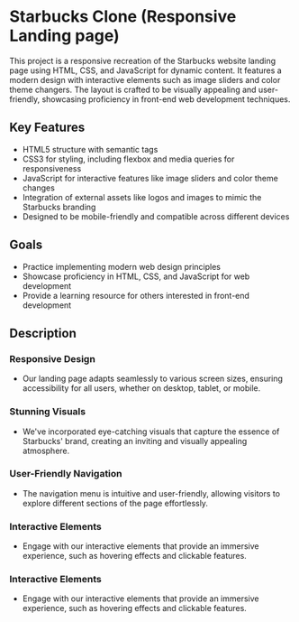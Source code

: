 # Starbucks Clone (Responsive Landing page)

This project is a responsive recreation of the Starbucks website landing page using HTML, CSS, and JavaScript for dynamic content. It features a modern design with interactive elements such as image sliders and color theme changers. The layout is crafted to be visually appealing and user-friendly, showcasing proficiency in front-end web development techniques.

## Key Features
- HTML5 structure with semantic tags
- CSS3 for styling, including flexbox and media queries for responsiveness
- JavaScript for interactive features like image sliders and color theme changes
- Integration of external assets like logos and images to mimic the Starbucks branding
- Designed to be mobile-friendly and compatible across different devices

## Goals
- Practice implementing modern web design principles
- Showcase proficiency in HTML, CSS, and JavaScript for web development
- Provide a learning resource for others interested in front-end development

##  Description 
### Responsive Design 
- Our landing page adapts seamlessly to various screen sizes, ensuring accessibility for all users, whether on desktop, tablet, or mobile.
### Stunning Visuals
- We've incorporated eye-catching visuals that capture the essence of Starbucks' brand, creating an inviting and visually appealing atmosphere.
### User-Friendly Navigation 
- The navigation menu is intuitive and user-friendly, allowing visitors to explore different sections of the page effortlessly.
### Interactive Elements
- Engage with our interactive elements that provide an immersive experience, such as hovering effects and clickable features.
### Interactive Elements  
- Engage with our interactive elements that provide an immersive experience, such as hovering effects and clickable features.
